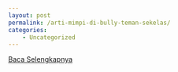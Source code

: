 ```yaml
---
layout: post
permalink: /arti-mimpi-di-bully-teman-sekelas/
categories:
    - Uncategorized
---
```


[Baca Selengkapnya](/01)